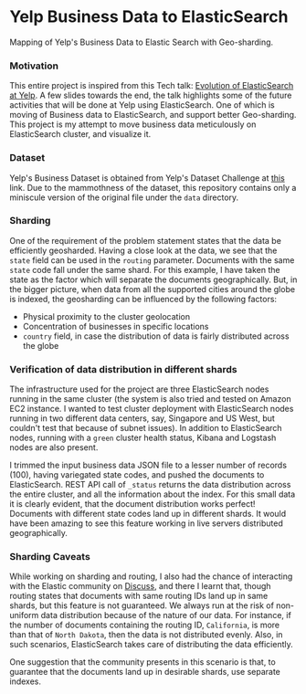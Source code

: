 # Yelp Business Data to ElasticSearch
Mapping of Yelp's Business Data to Elastic Search with Geo-sharding. 

### Motivation

This entire project is inspired from this Tech talk: [Evolution of ElasticSearch at Yelp](https://speakerdeck.com/elastic/the-evolution-of-elastic-search-at-yelp). A few slides towards the end, the talk highlights some of the future activities that will be done at Yelp using ElasticSearch. One of which is moving of Business data to ElasticSearch, and support better Geo-sharding. This project is my attempt to move business data meticulously on ElasticSearch cluster, and visualize it. 

### Dataset
Yelp's Business Dataset is obtained from Yelp's Dataset Challenge at [this](http://www.yelp.com/dataset_challenge) link. Due to the mammothness of the dataset, this repository contains only a miniscule version of the original file under the `data` directory.

### Sharding
One of the requirement of the problem statement states that the data be efficiently geosharded. Having a close look at the data, we see that the `state` field can be used in the `routing` parameter. Documents with the same `state` code fall under the same shard. For this example, I have taken the state as the factor which will separate the documents geographically. But, in the bigger picture, when data from all the supported cities around the globe is indexed, the geosharding can be influenced by the following factors: 
* Physical proximity to the cluster geolocation
* Concentration of businesses in specific locations
* `country` field, in case the distribution of data is fairly distributed across the globe

### Verification of data distribution in different shards
The infrastructure used for the project are three ElasticSearch nodes running in the same cluster (the system is also tried and tested on Amazon EC2 instance. I wanted to test cluster deployment with ElasticSearch nodes running in two different data centers, say, Singapore and US West, but couldn't test that because of subnet issues). In addition to ElasticSearch nodes, running with a `green` cluster health status, Kibana and Logstash nodes are also present.

I trimmed the input business data JSON file to a lesser number of records (100), having variegated state codes, and pushed the documents to ElasticSearch. REST API call of `_status` returns the data distribution across the entire cluster, and all the information about the index. For this small data it is clearly evident, that the document distribution works perfect! Documents with different state codes land up in different shards. It would have been amazing to see this feature working in live servers distributed geographically.

### Sharding Caveats
While working on sharding and routing, I also had the chance of interacting with the Elastic community on [Discuss](https://discuss.elastic.co), and there I learnt that, though routing states that documents with same routing IDs land up in same shards, but this feature is not guaranteed. We always run at the risk of non-uniform data distribution because of the nature of our data. For instance, if the number of documents containing the routing ID, `California`, is more than that of `North Dakota`, then the data is not distributed evenly. Also, in such scenarios, ElasticSearch takes care of distributing the data efficiently. 

One suggestion that the community presents in this scenario is that, to guarantee that the documents land up in desirable shards, use separate indexes.
